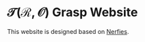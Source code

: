 # $\mathcal{T(R,O)}$ Grasp Website

This website is designed based on [Nerfies](https://github.com/nerfies/nerfies.github.io).